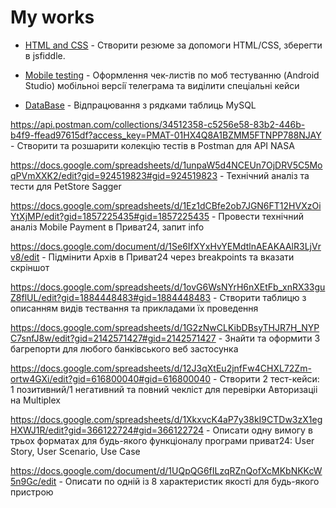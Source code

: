 <h1>My works</h1>

- [HTML and CSS](https://jsfiddle.net/apef5s0m/) - Створити резюме за допомоги HTML/CSS, зберегти в jsfiddle.


- [Mobile testing](https://docs.google.com/spreadsheets/d/1NJqH5adKWJpHU3uZFWVUqFBrkPWjSRlL/edit?gid=1150257897#gid=1150257897) - Оформлення чек-листiв по моб тестуванню (Android Studio) мобiльноi версiї телеграма та видiлити спецiальнi кейси 

 
- [DataBase](https://paiza.io/projects/3SAjuCE-mCS7U1oc6Kx6wQ?language=mysql) - Відпрацювання з рядками таблиць MySQL


https://api.postman.com/collections/34512358-c5256e58-83b2-446b-b4f9-ffead97615df?access_key=PMAT-01HX4Q8A1BZMM5FTNPP788NJAY - Створити та розшарити колекцiю тестiв в Postman для API NASA


https://docs.google.com/spreadsheets/d/1unpaW5d4NCEUn7OjDRV5C5MoqPVmXXK2/edit?gid=924519823#gid=924519823 - Технічний аналiз та тести для PetStore Sagger


https://docs.google.com/spreadsheets/d/1Ez1dCBfe2ob7JGN6FT12HVXzOiYtXjMP/edit?gid=1857225435#gid=1857225435 - Провести технiчний аналiз Mobile Payment в Приват24, запит info


https://docs.google.com/document/d/1Se6IfXYxHvYEMdtlnAEAKAAlR3LjVrv8/edit - Пiдмiнити Архiв в Приват24 через breakpoints та вказати скрiншот


https://docs.google.com/spreadsheets/d/1ovG6WsNYrH6nXEtFb_xnRX33guZ8flUL/edit?gid=1884448483#gid=1884448483 - Створити таблицю з описанням видів тествання та прикладами їх проведення


https://docs.google.com/spreadsheets/d/1G2zNwCLKibDBsyTHJR7H_NYPC7snfJ8w/edit?gid=2142571427#gid=2142571427 - Знайти та оформити 3 багрепорти для любого банківського веб застосунка


https://docs.google.com/spreadsheets/d/12J3qXtEu2jnfFw4CHXL72Zm-ortw4GXi/edit?gid=616800040#gid=616800040 - Створити 2 тест-кейси: 1 позитивний/1 негативний та повний чеклiст для перевiрки Авторизацii на Multiplex


https://docs.google.com/spreadsheets/d/1XkxvcK4aP7y38kI9CTDw3zX1egHXWJ1R/edit?gid=366122724#gid=366122724 - Описати одну вимогу в трьох форматах для будь-якого функціоналу програми приват24: User Story, User Scenario, Use Case


https://docs.google.com/document/d/1UQpQG6fILzqRZnQofXcMKbNKKcW5n9Gc/edit - Описати по одній із 8 характеристик якості для будь-якого пристрою
